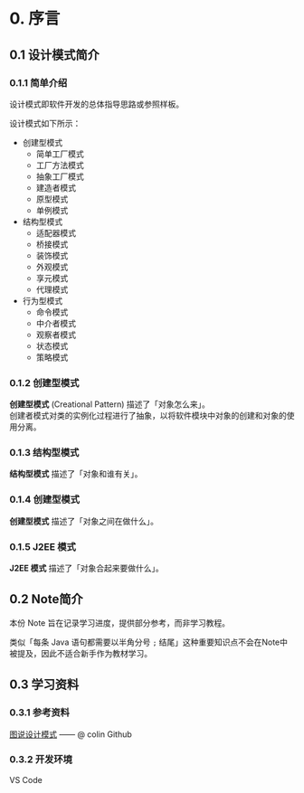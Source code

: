 # 0. 序言

## 0.1 设计模式简介

### 0.1.1 简单介绍

设计模式即软件开发的总体指导思路或参照样板。  

设计模式如下所示：  

* 创建型模式
  * 简单工厂模式
  * 工厂方法模式
  * 抽象工厂模式
  * 建造者模式
  * 原型模式
  * 单例模式
* 结构型模式
  * 适配器模式
  * 桥接模式
  * 装饰模式
  * 外观模式
  * 享元模式
  * 代理模式
* 行为型模式
  * 命令模式
  * 中介者模式
  * 观察者模式
  * 状态模式
  * 策略模式

### 0.1.2 创建型模式

**创建型模式** (Creational Pattern) 描述了「对象怎么来」。  
创建者模式对类的实例化过程进行了抽象，以将软件模块中对象的创建和对象的使用分离。  

### 0.1.3 结构型模式

**结构型模式** 描述了「对象和谁有关」。  

### 0.1.4 创建型模式

**创建型模式** 描述了「对象之间在做什么」。  

### 0.1.5 J2EE 模式

**J2EE 模式** 描述了「对象合起来要做什么」。  

## 0.2 Note简介

本份 Note 旨在记录学习进度，提供部分参考，而非学习教程。

类似「每条 Java 语句都需要以半角分号 ```;``` 结尾」这种重要知识点不会在Note中被提及，因此不适合新手作为教材学习。  

## 0.3 学习资料

### 0.3.1 参考资料  

[图说设计模式](https://design-patterns.readthedocs.io/zh_CN/latest/index.html)  —— @ colin Github  

### 0.3.2 开发环境  

VS Code

